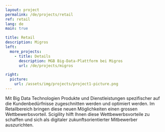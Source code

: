 ```yaml
---
layout: project
permalink: /de/projects/retail
ref: retail
lang: de
main: true

title: Retail
description: Migros
left:
  more_projects:
    - title: Details
      description: MGB Big-Data-Plattform bei Migros
      url: /de/projects/migros

right:
  picture:
    url: /assets/img/projects/project1-picture.png
---
```


Mit Big Data Technologien Produkte und Dienstleistungen spezifischer auf die Kundenbedürfnisse zugeschnitten werden und optimiert werden. Im Retailbereich bringen diese neuen Möglichkeiten einen grossen Wettbewerbsvorteil. Scigility hilft Ihnen diese Wettbewerbsvorteile zu schaffen und sich als digitaler zukunftsorientierter Mitbewerber auszurichten.
